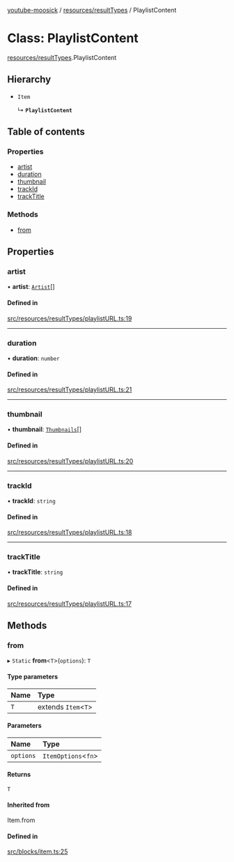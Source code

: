 [youtube-moosick](../README.md) / [resources/resultTypes](../modules/resources_resultTypes.md) / PlaylistContent

# Class: PlaylistContent

[resources/resultTypes](../modules/resources_resultTypes.md).PlaylistContent

## Hierarchy

- `Item`

  ↳ **`PlaylistContent`**

## Table of contents

### Properties

- [artist](resources_resultTypes.PlaylistContent.md#artist)
- [duration](resources_resultTypes.PlaylistContent.md#duration)
- [thumbnail](resources_resultTypes.PlaylistContent.md#thumbnail)
- [trackId](resources_resultTypes.PlaylistContent.md#trackid)
- [trackTitle](resources_resultTypes.PlaylistContent.md#tracktitle)

### Methods

- [from](resources_resultTypes.PlaylistContent.md#from)

## Properties

### artist

• **artist**: [`Artist`](resources_generalTypes.Artist.md)[]

#### Defined in

[src/resources/resultTypes/playlistURL.ts:19](https://github.com/EvasiveXkiller/youtube-moosick/blob/0c62313/src/resources/resultTypes/playlistURL.ts#L19)

___

### duration

• **duration**: `number`

#### Defined in

[src/resources/resultTypes/playlistURL.ts:21](https://github.com/EvasiveXkiller/youtube-moosick/blob/0c62313/src/resources/resultTypes/playlistURL.ts#L21)

___

### thumbnail

• **thumbnail**: [`Thumbnails`](resources_generalTypes.Thumbnails.md)[]

#### Defined in

[src/resources/resultTypes/playlistURL.ts:20](https://github.com/EvasiveXkiller/youtube-moosick/blob/0c62313/src/resources/resultTypes/playlistURL.ts#L20)

___

### trackId

• **trackId**: `string`

#### Defined in

[src/resources/resultTypes/playlistURL.ts:18](https://github.com/EvasiveXkiller/youtube-moosick/blob/0c62313/src/resources/resultTypes/playlistURL.ts#L18)

___

### trackTitle

• **trackTitle**: `string`

#### Defined in

[src/resources/resultTypes/playlistURL.ts:17](https://github.com/EvasiveXkiller/youtube-moosick/blob/0c62313/src/resources/resultTypes/playlistURL.ts#L17)

## Methods

### from

▸ `Static` **from**<`T`\>(`options`): `T`

#### Type parameters

| Name | Type |
| :------ | :------ |
| `T` | extends `Item`<`T`\> |

#### Parameters

| Name | Type |
| :------ | :------ |
| `options` | `ItemOptions`<`fn`\> |

#### Returns

`T`

#### Inherited from

Item.from

#### Defined in

[src/blocks/item.ts:25](https://github.com/EvasiveXkiller/youtube-moosick/blob/0c62313/src/blocks/item.ts#L25)
